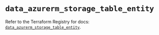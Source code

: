 # `data_azurerm_storage_table_entity`

Refer to the Terraform Registry for docs: [`data_azurerm_storage_table_entity`](https://registry.terraform.io/providers/hashicorp/azurerm/4.29.0/docs/data-sources/storage_table_entity).
